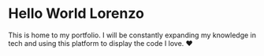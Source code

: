 # Hello World Lorenzo

This is home to my portfolio. I will be constantly expanding my knowledge in tech and using this platform to display the code I love. ❤️